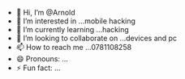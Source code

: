 - 👋 Hi, I’m @Arnold
- 👀 I’m interested in ...mobile hacking
- 🌱 I’m currently learning ...hacking
- 💞️ I’m looking to collaborate on ...devices and pc
- 📫 How to reach me ...0781108258
- 😄 Pronouns: ...
- ⚡ Fun fact: ...

<!---
Arnoldroy90/Arnoldroy90 is a ✨ special ✨ repository because its `README.md` (this file) appears on your GitHub profile.
You can click the Preview link to take a look at your changes.
--->
